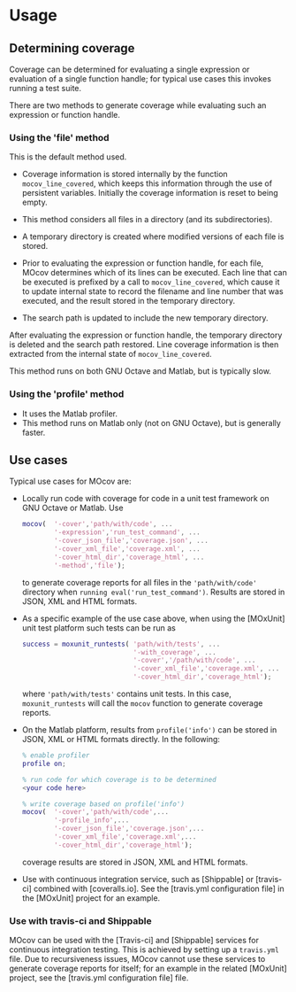 # Usage

## Determining coverage

Coverage can be determined for evaluating a single expression or evaluation of a single function handle;
for typical use cases this invokes running a test suite.

There are two methods to generate coverage while evaluating such an expression or function handle.

### Using the 'file' method

This is the default method used.

-   Coverage information is stored internally by the function `mocov_line_covered`,
    which keeps this information through the use of persistent variables.
    Initially the coverage information is reset to being empty.

-   This method considers all files in a directory (and its subdirectories).

-   A temporary directory is created where modified versions of each file is stored.

-   Prior to evaluating the expression or function handle, for each file, MOcov determines which of its lines can be executed.
    Each line that can be executed is prefixed by a call to `mocov_line_covered`,
    which cause it to update internal state to record the filename and line number that was executed,
    and the result stored in the temporary directory.

-   The search path is updated to include the new temporary directory.

After evaluating the expression or function handle, the temporary directory is deleted and the search path restored.
Line coverage information is then extracted from the internal state of `mocov_line_covered`.

This method runs on both GNU Octave and Matlab, but is typically slow.

### Using the 'profile' method

-   It uses the Matlab profiler.
-   This method runs on Matlab only (not on GNU Octave), but is generally faster.

## Use cases

Typical use cases for MOcov are:

-   Locally run code with coverage for code in a unit test framework on GNU Octave or Matlab.
    Use

    ```matlab
    mocov(  '-cover','path/with/code', ...
            '-expression','run_test_command', ...
            '-cover_json_file','coverage.json', ...
            '-cover_xml_file','coverage.xml', ...
            '-cover_html_dir','coverage_html', ...
            '-method','file');
    ```

    to generate coverage reports for all files in the `'path/with/code'` directory
    when `running eval('run_test_command')`.
    Results are stored in JSON, XML and HTML formats.

-   As a specific example of the use case above,
    when using the [MOxUnit] unit test platform such tests can be run as

    ```matlab
    success = moxunit_runtests( 'path/with/tests', ...
                                '-with_coverage', ...
                                '-cover','/path/with/code', ...
                                '-cover_xml_file','coverage.xml', ...
                                '-cover_html_dir','coverage_html');
    ```

    where `'path/with/tests'` contains unit tests.
    In this case, `moxunit_runtests` will call the `mocov` function to generate coverage reports.

-   On the Matlab platform, results from `profile('info')`
    can be stored in JSON, XML or HTML formats directly.
    In the following:

    ```matlab
    % enable profiler
    profile on;

    % run code for which coverage is to be determined
    <your code here>

    % write coverage based on profile('info')
    mocov(  '-cover','path/with/code',...
            '-profile_info',...
            '-cover_json_file','coverage.json',...
            '-cover_xml_file','coverage.xml',...
            '-cover_html_dir','coverage_html');
    ```

    coverage results are stored in JSON, XML and HTML formats.

-   Use with continuous integration service,
    such as [Shippable] or [travis-ci] combined with [coveralls.io].
    See the [travis.yml configuration file] in the [MOxUnit] project for an example.

### Use with travis-ci and Shippable

MOcov can be used with the [Travis-ci] and [Shippable] services for continuous integration testing.
This is achieved by setting up a `travis.yml` file.
Due to recursiveness issues, MOcov cannot use these services to generate coverage reports for itself;
for an example in the related [MOxUnit] project,
see the [travis.yml configuration file] file.
